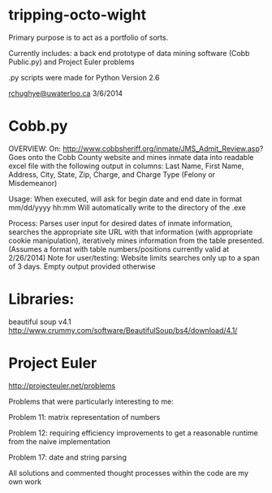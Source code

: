 tripping-octo-wight
===================
Primary purpose is to act as a portfolio of sorts.

Currently includes: a back end prototype of data mining software (Cobb Public.py) and Project Euler problems

.py scripts were made for Python Version 2.6

rchughye@uwaterloo.ca
3/6/2014




Cobb.py
===================

OVERVIEW:
On: http://www.cobbsheriff.org/inmate/JMS_Admit_Review.asp?
Goes onto the Cobb County website and mines inmate data into readable excel file
with the following output in columns:
Last Name, First Name, Address, City, State, Zip, Charge, and Charge Type (Felony or Misdemeanor)

Usage:
When executed, will ask for begin date and end date in format mm/dd/yyyy hh:mm
Will automatically write to the directory of the .exe

Process:
Parses user input for desired dates of inmate information,
searches the appropriate site URL with that information (with appropriate cookie manipulation),
iteratively mines information from the table presented.
(Assumes a format with table numbers/positions currently valid at 2/26/2014)
Note for user/testing: Website limits searches only up to a span of 3 days. Empty output provided otherwise


Libraries:
===================
beautiful soup v4.1
http://www.crummy.com/software/BeautifulSoup/bs4/download/4.1/


Project Euler
===================
http://projecteuler.net/problems

Problems that were particularly interesting to me:

Problem 11: matrix representation of numbers

Problem 12: requiring efficiency improvements to get a reasonable runtime from the naive implementation

Problem 17: date and string parsing

All solutions and commented thought processes within the code are my own work
